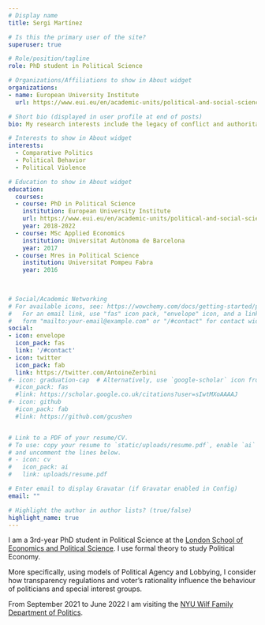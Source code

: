 ```yaml
---
# Display name
title: Sergi Martínez

# Is this the primary user of the site?
superuser: true

# Role/position/tagline
role: PhD student in Political Science

# Organizations/Affiliations to show in About widget
organizations:
- name: European University Institute
  url: https://www.eui.eu/en/academic-units/political-and-social-sciences

# Short bio (displayed in user profile at end of posts)
bio: My research interests include the legacy of conflict and authoritarian regimes.

# Interests to show in About widget
interests:
  - Comparative Politics
  - Political Behavior
  - Political Violence

# Education to show in About widget
education:
  courses:
  - course: PhD in Political Science
    institution: European University Institute
    url: https://www.eui.eu/en/academic-units/political-and-social-sciences
    year: 2018-2022
  - course: MSc Applied Economics
    institution: Universitat Autònoma de Barcelona
    year: 2017
  - course: Mres in Political Science
    institution: Universitat Pompeu Fabra 
    year: 2016
    
    

# Social/Academic Networking
# For available icons, see: https://wowchemy.com/docs/getting-started/page-builder/#icons
#   For an email link, use "fas" icon pack, "envelope" icon, and a link in the
#   form "mailto:your-email@example.com" or "/#contact" for contact widget.
social:
- icon: envelope
  icon_pack: fas
  link: '/#contact'
- icon: twitter
  icon_pack: fab
  link: https://twitter.com/AntoineZerbini
#- icon: graduation-cap  # Alternatively, use `google-scholar` icon from `ai` icon pack
  #icon_pack: fas
  #link: https://scholar.google.co.uk/citations?user=sIwtMXoAAAAJ
#- icon: github
  #icon_pack: fab
  #link: https://github.com/gcushen


# Link to a PDF of your resume/CV.
# To use: copy your resume to `static/uploads/resume.pdf`, enable `ai` icons in `params.toml`, 
# and uncomment the lines below.
# - icon: cv
#   icon_pack: ai
#   link: uploads/resume.pdf

# Enter email to display Gravatar (if Gravatar enabled in Config)
email: ""

# Highlight the author in author lists? (true/false)
highlight_name: true
---
```


I am a 3rd-year PhD student in Political Science at the [London School of Economics and Political Science](https://www.lse.ac.uk/government). I use formal theory to study Political Economy. 

More specifically, using models of Political Agency and Lobbying, I consider how transparency regulations and voter’s rationality influence the behaviour of politicians and special interest groups.

From September 2021 to June 2022 I am visiting the [NYU Wilf Family Department of Politics](https://as.nyu.edu/departments/politics.html).


